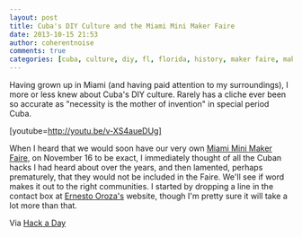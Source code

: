 ```yaml
---
layout: post
title: Cuba's DIY Culture and the Miami Mini Maker Faire
date: 2013-10-15 21:53
author: coherentnoise
comments: true
categories: [cuba, culture, diy, fl, florida, history, maker faire, making, miami, Reposts]
---
```

Having grown up in Miami (and having paid attention to my surroundings), I more or less knew about Cuba's DIY culture. Rarely has a cliche ever been so accurate as "necessity is the mother of invention" in special period Cuba.

[youtube=http://youtu.be/v-XS4aueDUg]

When I heard that we would soon have our very own <a title="Miami Mini Maker Faire" href="http://makerfairemiami.com/" target="_blank">Miami Mini Maker Faire</a>, on November 16 to be exact, I immediately thought of all the Cuban hacks I had heard about over the years, and then lamented, perhaps prematurely, that they would not be included in the Faire. We'll see if word makes it out to the right communities. I started by dropping a line in the contact box at <a title="Ernesto Oroza" href="http://www.ernestooroza.com/" target="_blank">Ernesto Oroza's</a> website, though I'm pretty sure it will take a lot more than that.

Via <a title="Cuba: A DIY Society on Hack a Day" href="http://hackaday.com/2013/10/10/cuba-a-diy-society/" target="_blank">Hack a Day</a>
